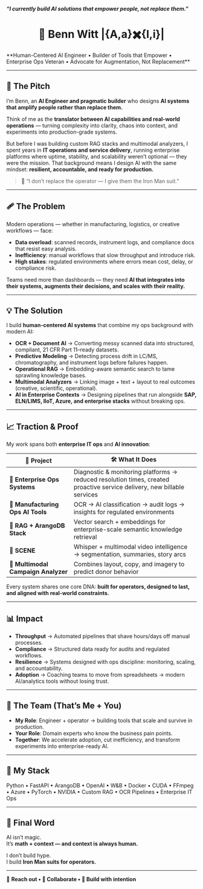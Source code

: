 ***“I currently build AI solutions that empower people, not replace them.”***
<h1 align="center">🤖 Benn Witt |{A,a}✖️{I,i}|</h1>
**Human-Centered AI Engineer • Builder of Tools that Empower • Enterprise Ops Veteran • Advocate for Augmentation, Not Replacement**

---

## 🎤 The Pitch
I’m Benn, an **AI Engineer and pragmatic builder** who designs **AI systems that amplify people rather than replace them.**  

Think of me as the **translator between AI capabilities and real-world operations** — turning complexity into clarity, chaos into context, and experiments into production-grade systems.  

But before I was building custom RAG stacks and multimodal analyzers, I spent years in **IT operations and service delivery**, running enterprise platforms where uptime, stability, and scalability weren’t optional — they were the mission. That background means I design AI with the same mindset: **resilient, accountable, and ready for production.**

> 🧘 “I don’t replace the operator — I give them the Iron Man suit.”

---

## 🩹 The Problem
Modern operations — whether in manufacturing, logistics, or creative workflows — face:  
- **Data overload**: scanned records, instrument logs, and compliance docs that resist easy analysis.  
- **Inefficiency**: manual workflows that slow throughput and introduce risk.  
- **High stakes**: regulated environments where errors mean cost, delay, or compliance risk.  

Teams need more than dashboards — they need **AI that integrates into their systems, augments their decisions, and scales with their reality.**

---

## 💡 The Solution
I build **human-centered AI systems** that combine my ops background with modern AI:  

- **OCR + Document AI** → Converting messy scanned data into structured, compliant, 21 CFR Part 11–ready datasets.  
- **Predictive Modeling** → Detecting process drift in LC/MS, chromatography, and instrument logs before failures happen.  
- **Operational RAG** → Embedding-aware semantic search to tame sprawling knowledge bases.  
- **Multimodal Analyzers** → Linking image + text + layout to real outcomes (creative, scientific, operational).  
- **AI in Enterprise Contexts** → Designing pipelines that run alongside **SAP, ELN/LIMS, IIoT, Azure, and enterprise stacks** without breaking ops.  

---

## 📈 Traction & Proof
My work spans both **enterprise IT ops** and **AI innovation**:

| 🚧 Project | 🛠️ What It Does |  
|------------|-----------------|  
| 🔧 **Enterprise Ops Systems** | Diagnostic & monitoring platforms → reduced resolution times, created proactive service delivery, new billable services |  
| 🧬 **Manufacturing Ops AI Tools** | OCR → AI classification → audit logs → insights for regulated environments |  
| 🧠 **RAG + ArangoDB Stack** | Vector search + embeddings for enterprise-scale semantic knowledge retrieval |  
| 🎥 **SCENE** | Whisper + multimodal video intelligence → segmentation, summaries, story arcs |  
| 🎨 **Multimodal Campaign Analyzer** | Combines layout, copy, and imagery to predict donor behavior |  

Every system shares one core DNA: **built for operators, designed to last, and aligned with real-world constraints.**

---

## 📊 Impact
- **Throughput** → Automated pipelines that shave hours/days off manual processes.  
- **Compliance** → Structured data ready for audits and regulated workflows.  
- **Resilience** → Systems designed with ops discipline: monitoring, scaling, and accountability.  
- **Adoption** → Coaching teams to move from spreadsheets → modern AI/analytics tools without losing trust.  

---

## 👥 The Team (That’s Me + You)
- **My Role**: Engineer + operator → building tools that scale and survive in production.  
- **Your Role**: Domain experts who know the business pain points.  
- **Together**: We accelerate adoption, cut inefficiency, and transform experiments into enterprise-ready AI.  

---

## 🧰 My Stack
Python • FastAPI • ArangoDB • OpenAI • W&B • Docker • CUDA • FFmpeg • Azure • PyTorch • NVIDIA • Custom RAG • OCR Pipelines • Enterprise IT Ops  

---

## 🧘 Final Word
AI isn’t magic.  
It’s **math + context — and context is always human.**

I don’t build hype.  
I build **Iron Man suits for operators.**

---

👋 **Reach out • 🤖 Collaborate • 🧠 Build with intention**

